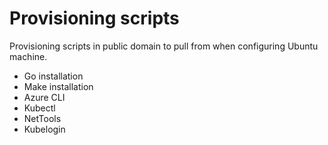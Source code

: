# Provisioning scripts

Provisioning scripts in public domain to pull from when configuring Ubuntu machine.

- Go installation
- Make installation
- Azure CLI
- Kubectl
- NetTools
- Kubelogin
